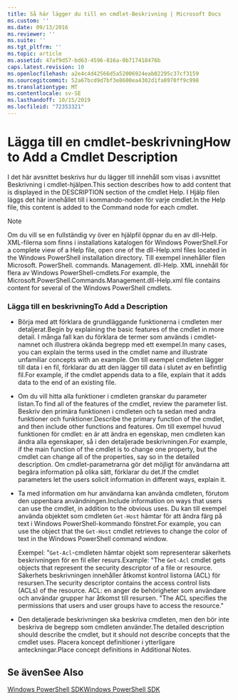 ```yaml
---
title: Så här lägger du till en cmdlet-Beskrivning | Microsoft Docs
ms.custom: ''
ms.date: 09/13/2016
ms.reviewer: ''
ms.suite: ''
ms.tgt_pltfrm: ''
ms.topic: article
ms.assetid: 47af9d57-bd63-4596-816a-0b717418476b
caps.latest.revision: 10
ms.openlocfilehash: a2e4c4d42566d5a52006924eab02295c37cf3159
ms.sourcegitcommit: 52a67bcd9d7bf3e8600ea4302d1fa8970ff9c998
ms.translationtype: MT
ms.contentlocale: sv-SE
ms.lasthandoff: 10/15/2019
ms.locfileid: "72353321"
---
```

# <a name="how-to-add-a-cmdlet-description"></a><span data-ttu-id="c73be-102">Lägga till en cmdlet-beskrivning</span><span class="sxs-lookup"><span data-stu-id="c73be-102">How to Add a Cmdlet Description</span></span>

<span data-ttu-id="c73be-103">I det här avsnittet beskrivs hur du lägger till innehåll som visas i avsnittet Beskrivning i cmdlet-hjälpen.</span><span class="sxs-lookup"><span data-stu-id="c73be-103">This section describes how to add content that is displayed in the DESCRIPTION section of the cmdlet Help.</span></span> <span data-ttu-id="c73be-104">I Hjälp filen läggs det här innehållet till i kommando-noden för varje cmdlet.</span><span class="sxs-lookup"><span data-stu-id="c73be-104">In the Help file, this content is added to the Command node for each cmdlet.</span></span>

> [!NOTE]
> <span data-ttu-id="c73be-105">Om du vill se en fullständig vy över en hjälpfil öppnar du en av dll-Help. XML-filerna som finns i installations katalogen för Windows PowerShell.</span><span class="sxs-lookup"><span data-stu-id="c73be-105">For a complete view of a Help file, open one of the dll-Help.xml files located in the Windows PowerShell installation directory.</span></span> <span data-ttu-id="c73be-106">Till exempel innehåller filen Microsoft. PowerShell. commands. Management. dll-Help. XML innehåll för flera av Windows PowerShell-cmdlets.</span><span class="sxs-lookup"><span data-stu-id="c73be-106">For example, the Microsoft.PowerShell.Commands.Management.dll-Help.xml file contains content for several of the Windows PowerShell cmdlets.</span></span>

### <a name="to-add-a-description"></a><span data-ttu-id="c73be-107">Lägga till en beskrivning</span><span class="sxs-lookup"><span data-stu-id="c73be-107">To Add a Description</span></span>

- <span data-ttu-id="c73be-108">Börja med att förklara de grundläggande funktionerna i cmdleten mer detaljerat.</span><span class="sxs-lookup"><span data-stu-id="c73be-108">Begin by explaining the basic features of the cmdlet in more detail.</span></span> <span data-ttu-id="c73be-109">I många fall kan du förklara de termer som används i cmdlet-namnet och illustrera okända begrepp med ett exempel.</span><span class="sxs-lookup"><span data-stu-id="c73be-109">In many cases, you can explain the terms used in the cmdlet name and illustrate unfamiliar concepts with an example.</span></span> <span data-ttu-id="c73be-110">Om till exempel cmdleten lägger till data i en fil, förklarar du att den lägger till data i slutet av en befintlig fil.</span><span class="sxs-lookup"><span data-stu-id="c73be-110">For example, if the cmdlet appends data to a file, explain that it adds data to the end of an existing file.</span></span>

- <span data-ttu-id="c73be-111">Om du vill hitta alla funktioner i cmdleten granskar du parameter listan.</span><span class="sxs-lookup"><span data-stu-id="c73be-111">To find all of the features of the cmdlet, review the parameter list.</span></span> <span data-ttu-id="c73be-112">Beskriv den primära funktionen i cmdleten och ta sedan med andra funktioner och funktioner.</span><span class="sxs-lookup"><span data-stu-id="c73be-112">Describe the primary function of the cmdlet, and then include other functions and features.</span></span> <span data-ttu-id="c73be-113">Om till exempel huvud funktionen för cmdlet: en är att ändra en egenskap, men cmdleten kan ändra alla egenskaper, så i den detaljerade beskrivningen.</span><span class="sxs-lookup"><span data-stu-id="c73be-113">For example, if the main function of the cmdlet is to change one property, but the cmdlet can change all of the properties, say so in the detailed description.</span></span> <span data-ttu-id="c73be-114">Om cmdlet-parametrarna gör det möjligt för användarna att begära information på olika sätt, förklarar du det.</span><span class="sxs-lookup"><span data-stu-id="c73be-114">If the cmdlet parameters let the users solicit information in different ways, explain it.</span></span>

- <span data-ttu-id="c73be-115">Ta med information om hur användarna kan använda cmdleten, förutom den uppenbara användningen.</span><span class="sxs-lookup"><span data-stu-id="c73be-115">Include information on ways that users can use the cmdlet, in addition to the obvious uses.</span></span> <span data-ttu-id="c73be-116">Du kan till exempel använda objektet som cmdleten `Get-Host` hämtar för att ändra färg på text i Windows PowerShell-kommando fönstret.</span><span class="sxs-lookup"><span data-stu-id="c73be-116">For example, you can use the object that the `Get-Host` cmdlet retrieves to change the color of text in the Windows PowerShell command window.</span></span>

  <span data-ttu-id="c73be-117">Exempel: "`Get-Acl`-cmdleten hämtar objekt som representerar säkerhets beskrivningen för en fil eller resurs.</span><span class="sxs-lookup"><span data-stu-id="c73be-117">Example:  "The `Get-Acl` cmdlet gets objects that represent the security descriptor of a file or resource.</span></span> <span data-ttu-id="c73be-118">Säkerhets beskrivningen innehåller åtkomst kontrol listorna (ACL) för resursen.</span><span class="sxs-lookup"><span data-stu-id="c73be-118">The security descriptor contains the access control lists (ACLs) of the resource.</span></span> <span data-ttu-id="c73be-119">ACL: en anger de behörigheter som användare och användar grupper har åtkomst till resursen. "</span><span class="sxs-lookup"><span data-stu-id="c73be-119">The ACL specifies the permissions that users and user groups have to access the resource."</span></span>

- <span data-ttu-id="c73be-120">Den detaljerade beskrivningen ska beskriva cmdleten, men den bör inte beskriva de begrepp som cmdleten använder.</span><span class="sxs-lookup"><span data-stu-id="c73be-120">The detailed description should describe the cmdlet, but it should not describe concepts that the cmdlet uses.</span></span> <span data-ttu-id="c73be-121">Placera koncept definitioner i ytterligare anteckningar.</span><span class="sxs-lookup"><span data-stu-id="c73be-121">Place concept definitions in Additional Notes.</span></span>

## <a name="see-also"></a><span data-ttu-id="c73be-122">Se även</span><span class="sxs-lookup"><span data-stu-id="c73be-122">See Also</span></span>

[<span data-ttu-id="c73be-123">Windows PowerShell SDK</span><span class="sxs-lookup"><span data-stu-id="c73be-123">Windows PowerShell SDK</span></span>](../windows-powershell-reference.md)
